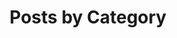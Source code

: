 ---
title: "Posts by Category"
layout: categories-list
permalink: /categories/
author_profile: true
sidebar_main: true
---